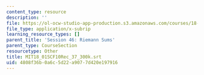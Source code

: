 ```yaml
---
content_type: resource
description: ''
file: https://ol-ocw-studio-app-production.s3.amazonaws.com/courses/18-01sc-single-variable-calculus-fall-2010/4808f36b0a6c5d22a9077d420e197916_MIT18_01SCF10Rec_37_300k.vtt
file_type: application/x-subrip
learning_resource_types: []
parent_title: 'Session 46: Riemann Sums'
parent_type: CourseSection
resourcetype: Other
title: MIT18_01SCF10Rec_37_300k.srt
uid: 4808f36b-0a6c-5d22-a907-7d420e197916
---
```

